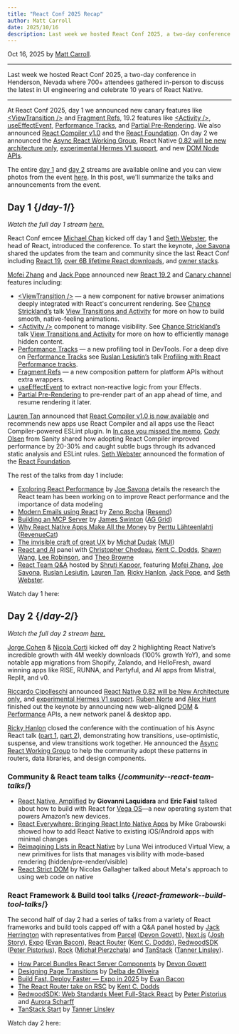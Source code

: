 ```yaml
---
title: "React Conf 2025 Recap"
author: Matt Carroll
date: 2025/10/16
description: Last week we hosted React Conf 2025, a two-day conference in Henderson, Nevada where 700+ attendees gathered in-person to discuss the latest in UI engineering. In this post, we'll summarize the talks and announcements from the event.
---
```


Oct 16, 2025 by [Matt Carroll](https://x.com/mattcarrollcode).

---

<Intro>

Last week we hosted React Conf 2025, a two-day conference in Henderson, Nevada where 700+ attendees gathered in-person to discuss the latest in UI engineering and celebrate 10 years of React Native.

</Intro>

---

At React Conf 2025, day 1 we announced new canary features like [&lt;ViewTransition />](https://react.dev/reference/react/ViewTransition) and [Fragment Refs](https://react.dev/reference/react/Fragment#fragmentinstance), 19.2 features like [&lt;Activity />](https://react.dev/reference/react/Activity), [useEffectEvent](https://react.dev/reference/react/useEffectEvent), [Performance Tracks](https://react.dev/reference/dev-tools/react-performance-tracks), and [Partial Pre-Rendering](https://react.dev/blog/2025/10/01/react-19-2#partial-pre-rendering). We also announced [React Compiler v1.0](https://react.dev/blog/2025/10/07/react-compiler-1) and the [React Foundation](https://react.dev/blog/2025/10/07/introducing-the-react-foundation). On day 2 we announced the [Async React Working Group](https://github.com/reactwg/async-react), React Native [0.82 will be new architecture only](https://reactnative.dev/blog/2025/10/08/react-native-0.82#new-architecture-only), [experimental Hermes V1 support](https://reactnative.dev/blog/2025/10/08/react-native-0.82#experimental-hermes-v1), and new [DOM Node APIs](https://reactnative.dev/blog/2025/10/08/react-native-0.82#dom-node-apis).

The entire [day 1](https://www.youtube.com/watch?v=zyVRg2QR6LA&t=1067s) and [day 2](https://www.youtube.com/watch?v=p9OcztRyDl0&t=2299s) streams are available online and you can view photos from the event [here](https://conf.react.dev/photos). In this post, we'll summarize the talks and announcements from the event.

## Day 1 {/*day-1*/}

_Watch the full day 1 stream [here.](https://www.youtube.com/watch?v=zyVRg2QR6LA&t=1067s)_

React Conf emcee [Michael Chan](https://x.com/chantastic) kicked off day 1 and [Seth Webster](https://x.com/sethwebster), the head of React, introduced the conference. To start the keynote, [Joe Savona](https://x.com/en_js) shared the updates from the team and community since the last React Conf including [React 19](https://react.dev/blog/2024/12/05/react-19), [over 6B lifetime React downloads](https://npm-stat.com/charts.html?package=react&from=2015-01-01&to=2025-10-07), and [owner stacks](https://react.dev/reference/react/captureOwnerStack).

[Mofei Zhang](https://x.com/zmofei) and [Jack Pope](https://x.com/__jackpope) announced new [React 19.2](https://react.dev/blog/2025/10/01/react-19-2) and [Canary channel](/community/versioning-policy#canary-channel) features including:

* [&lt;ViewTransition />](https://react.dev/reference/react/ViewTransition) <CanaryBadge /> — a new component for native browser animations deeply integrated with React's concurrent rendering.  See [Chance Strickland’s](https://x.com/chancethedev) talk [View Transitions and Activity](https://www.youtube.com/watch?v=zyVRg2QR6LA&t=4870s) for more on how to build smooth, native-feeling animations.
* [&lt;Activity />](https://react.dev/reference/react/Activity) component to manage visibility. See [Chance Strickland’s](https://x.com/chancethedev) talk [View Transitions and Activity](https://www.youtube.com/watch?v=zyVRg2QR6LA&t=4870s) for more on how to efficiently manage hidden content.
* [Performance Tracks](https://react.dev/reference/dev-tools/react-performance-tracks) — a new profiling tool in DevTools. For a deep dive on [Performance Tracks](https://react.dev/reference/dev-tools/react-performance-tracks) see [Ruslan Lesiutin’s](https://x.com/ruslanlesiutin) talk [Profiling with React Performance tracks](https://www.youtube.com/watch?v=zyVRg2QR6LA&t=8276s).
* [Fragment Refs](https://react.dev/reference/react/Fragment#fragmentinstance) <CanaryBadge /> — a new composition pattern for platform APIs without extra wrappers.
* [useEffectEvent](https://react.dev/reference/react/useEffectEvent) to extract non-reactive logic from your Effects.
* [Partial Pre-Rendering](https://react.dev/blog/2025/10/01/react-19-2#partial-pre-rendering) to pre-render part of an app ahead of time, and resume rendering it later.



[Lauren Tan](https://x.com/potetotes) announced that [React Compiler v1.0 is now available](https://react.dev/blog/2025/10/07/react-compiler-1) and recommends new apps use React Compiler and all apps use the React Compiler-powered ESLint plugin. In [In case you missed the memo](https://www.youtube.com/watch?v=zyVRg2QR6LA&t=9534s), [Cody Olsen](https://bsky.app/profile/codey.bsky.social) from Sanity shared how adopting React Compiler improved performance by 20-30% and caught subtle bugs through its advanced static analysis and ESLint rules. [Seth Webster](https://x.com/sethwebster) announced the formation of the [React Foundation](https://react.dev/blog/2025/10/07/introducing-the-react-foundation).

The rest of the talks from day 1 include:

* [Exploring React Performance](https://www.youtube.com/watch?v=zyVRg2QR6LA&t=20274s) by [Joe Savona](http://x.com/en_js) details the research the React team has been working on to improve React performance and the importance of data modeling
* [Modern Emails using React](https://www.youtube.com/watch?v=zyVRg2QR6LA&t=25521s) by [Zeno Rocha](https://x.com/zenorocha) ([Resend](https://resend.com/))
* [Building an MCP Server](https://www.youtube.com/watch?v=zyVRg2QR6LA&t=24204s) by [James Swinton](https://x.com/JamesSwintonDev) ([AG Grid](https://www.ag-grid.com/?utm_source=react-conf&utm_medium=react-conf-homepage&utm_campaign=react-conf-sponsorship-2025))
* [Why React Native Apps Make All the Money](https://www.youtube.com/watch?v=zyVRg2QR6LA&t=24917s) by [Perttu Lähteenlahti](https://x.com/plahteenlahti) ([RevenueCat](https://www.revenuecat.com/))
* [The invisible craft of great UX](https://www.youtube.com/watch?v=zyVRg2QR6LA&t=23400s) by [Michał Dudak](https://x.com/michaldudak) ([MUI](https://mui.com/))
* [React and AI](https://www.youtube.com/watch?v=zyVRg2QR6LA&t=18741s) panel with [Christopher Chedeau](https://x.com/vjeux), [Kent C. Dodds](https://x.com/kentcdodds), [Shawn Wang](https://x.com/swyx), [Lee Robinson](https://x.com/leerob), and [Theo Browne](https://x.com/theo)
* [React Team Q&A](https://www.youtube.com/watch?v=zyVRg2QR6LA&t=26304s) hosted by [Shruti Kapoor](https://x.com/shrutikapoor08), featuring [Mofei Zhang](http://x.com/zmofei), [Joe Savona](http://x.com/en_js), [Ruslan Lesiutin](http://x.com/ruslanlesiutin), [Lauren Tan](http://x.com/potetotes), [Ricky Hanlon](https://x.com/rickhanlonii), [Jack Pope](http://x.com/__jackpope), and [Seth Webster](https://x.com/sethwebster).

Watch day 1 here:

<YouTubeIframe src="https://www.youtube.com/embed/zyVRg2QR6LA?si=z-8t_xCc12HwGJH_&t=1067s" />

## Day 2 {/*day-2*/}

_Watch the full day 2 stream [here.](https://www.youtube.com/watch?v=p9OcztRyDl0&t=2299s)_

[Jorge Cohen](https://x.com/JorgeWritesCode) & [Nicola Corti](https://x.com/cortinico) kicked off day 2 highlighting React Native’s incredible growth with 4M weekly downloads (100% growth YoY), and some notable app migrations from Shopify, Zalando, and HelloFresh, award winning apps like RISE, RUNNA, and Partyful, and AI apps from Mistral, Replit, and v0.

[Riccardo Cipolleschi](https://x.com/CipolleschiR) announced [React Native 0.82 will be New Architecture only](https://reactnative.dev/blog/2025/10/08/react-native-0.82#new-architecture-only)**,** and [experimental Hermes V1 support](https://reactnative.dev/blog/2025/10/08/react-native-0.82#experimental-hermes-v1). [Ruben Norte](https://bsky.app/profile/rubennorte.bsky.social) and [Alex Hunt](https://x.com/huntie) finished out the keynote by announcing new web-aligned [DOM](https://reactnative.dev/blog/2025/10/08/react-native-0.82#dom-node-apis) & [Performance](https://reactnative.dev/blog/2025/10/08/react-native-0.82#web-performance-apis-canary) APIs, a new network panel & desktop app.

[Ricky Hanlon](http://x.com/rickhanlonii) closed the conference with the continuation of his Async React talk ([part 1](https://www.youtube.com/watch?v=zyVRg2QR6LA&t=18741s), [part 2](https://www.youtube.com/watch?v=p9OcztRyDl0&t=29073s)), demonstrating how transitions, use-optimistic, suspense, and view transitions work together. He announced the [Async React Working Group](https://github.com/reactwg/async-react) to help the community adopt these patterns in routers, data libraries, and design components.


### Community & React team talks {/*community--react-team-talks*/}



* [React Native, Amplified](https://www.youtube.com/watch?v=p9OcztRyDl0&t=5737s) by **Giovanni Laquidara** and **Eric Faisl** talked about how to build with React for [Vega OS](https://developer.amazon.com/apps-and-games/vega)—a new operating system that powers Amazon’s new devices.
* [React Everywhere: Bringing React Into Native Apps](https://www.youtube.com/watch?v=p9OcztRyDl0&t=18213s) by Mike Grabowski showed how to add React Native to existing iOS/Android apps with minimal changes
* [Reimagining Lists in React Native](https://www.youtube.com/watch?v=p9OcztRyDl0&t=10382s) by Luna Wei introduced Virtual View, a new primitives for lists that manages visibility with mode-based rendering (hidden/pre-render/visible)
* [React Strict DOM](https://www.youtube.com/watch?v=p9OcztRyDl0&t=9026s) by Nicolas Gallagher talked about Meta's approach to using web code on native


### React Framework & Build tool talks {/*react-framework--build-tool-talks*/}

The second half of day 2 had a series of talks from a variety of React frameworks and build tools capped off with a Q&A panel  hosted by [Jack Herrington](jherr) with representatives from [Parcel](https://parceljs.org/) ([Devon Govett](http://x.com/devonovett)), [Next.js](https://nextjs.org/) ([Josh Story](https://x.com/joshcstory)), [Expo](https://expo.dev/) ([Evan Bacon](http://baconbrix)), [React Router](https://reactrouter.com/) ([Kent C. Dodds](http://x.com/kentcdodds)), [RedwoodSDK](https://rwsdk.com/) ([Peter Pistorius](http://x.com/appfactory)), [Rock](https://www.rockjs.dev/) ([Michał Pierzchała](https://x.com/thymikee)) and [TanStack](https://tanstack.com/) ([Tanner Linsley](http://tannerlinsley)).



* [How Parcel Bundles React Server Components](https://www.youtube.com/watch?v=p9OcztRyDl0&t=19538s) by [Devon Govett](http://x.com/devonovett)
* [Designing Page Transitions](https://www.youtube.com/watch?v=p9OcztRyDl0&t=20640s) by [Delba de Oliveira](https://x.com/delba_oliveira)
* [Build Fast, Deploy Faster — Expo in 2025](https://www.youtube.com/watch?v=p9OcztRyDl0&t=21350s) by [Evan Bacon](http://baconbrix)
* [The React Router take on RSC](https://www.youtube.com/watch?v=p9OcztRyDl0&t=22367s) by [Kent C. Dodds](http://x.com/kentcdodds)
* [RedwoodSDK: Web Standards Meet Full-Stack React](https://www.youtube.com/watch?v=p9OcztRyDl0&t=24992s) by [Peter Pistorius](http://x.com/appfactory) and [Aurora Scharff](https://x.com/aurorascharff)
* [TanStack Start](https://www.youtube.com/watch?v=p9OcztRyDl0&t=26065s) by [Tanner Linsley](http://tannerlinsley)

Watch day 2 here:

<YouTubeIframe src="https://www.youtube.com/embed/p9OcztRyDl0?si=qPTHftsUE07cjZpS&t=2299s" />


